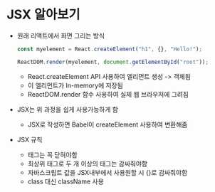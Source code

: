 # JSX 알아보기

- 원래 리액트에서 화면 그리는 방식

  ```javascript
  const myelement = React.createElement("h1", {}, "Hello!");

  ReactDOM.render(myelement, document.getElementById("root"));
  ```

  - React.createElement API 사용하여 엘리먼트 생성 -> 객체됨
  - 이 엘리먼트가 In-memory에 저장됨
  - ReactDOM.render 함수 사용하여 실제 웹 브라우저에 그려짐

- JSX는 위 과정을 쉽게 사용가능하게 함

  - JSX로 작성하면 Babel이 createElement 사용하여 변환해줌

- JSX 규칙
  - 태그는 꼭 닫혀야함
  - 최상위 태그로 두 개 이상의 태그는 감싸줘야함
  - 자바스크립트 값을 JSX내부에서 사용원할 시 {}로 감싸줘야함
  - class 대신 className 사용
